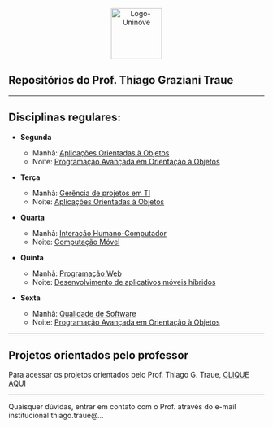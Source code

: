 <link rel="shortcut icon" type="image/x-icon" href="https://raw.githubusercontent.com/traue/Uninove-2021-1/main/favicon.ico">


<p align="center">
  <img src="https://traue.com.br/imgs/logo_uninove.png" alt="Logo-Uninove" width="100px"/>
  <br>
</p>


## Repositórios do Prof. Thiago Graziani Traue


***


## Disciplinas regulares:


* **Segunda**
  * Manhã: [Aplicações Orientadas à Objetos](https://github.com/traue/2021-1_segunda_manha)
  * Noite: [Programação Avançada em Orientação à Objetos](https://github.com/traue/2021-1_segunda_noite)


* **Terça**
  * Manhã: [Gerência de projetos em TI](https://github.com/traue/Uninove-2021-1/wiki/2021.1---Ger%C3%AAncia-de-projetos-em-TI)
  * Noite: [Aplicações Orientadas à Objetos](https://github.com/traue/2021-1_terca_noite)


* **Quarta**
  * Manhã: [Interação Humano-Computador](https://github.com/traue/Uninove-2021-1/wiki/2021.1-Intera%C3%A7%C3%A3o-Humano-Computado)
  * Noite: [Computação Móvel](https://github.com/traue/2021-1_quarta_noite)


* **Quinta**
  * Manhã: [Programação Web](https://github.com/traue/2021-1_quinta_manha)
  * Noite: [Desenvolvimento de aplicativos móveis híbridos](https://github.com/traue/2021-1_quinta_noite)


* **Sexta**
	* Manhã: [Qualidade de Software](https://github.com/traue/Uninove-2021-1/wiki/2021.1-Qualidade-de-Software)
  * Noite: [Programação Avançada em Orientação à Objetos](https://github.com/traue/2021-1_sexta_noite)


***

## Projetos orientados pelo professor


Para acessar os projetos orientados pelo Prof. Thiago G. Traue, [CLIQUE AQUI](https://github.com/traue/Uninove-2021-1/wiki/2021.1-Projetos)


***

Quaisquer dúvidas, entrar em contato com o Prof. através do e-mail institucional thiago.traue@...
